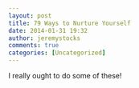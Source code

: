 ```yaml
---
layout: post
title: 79 Ways to Nurture Yourself
date: 2014-01-31 19:32
author: jeremystocks
comments: true
categories: [Uncategorized]
---
```

I really ought to do some of these!
